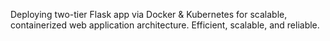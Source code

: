 Deploying two-tier Flask app via Docker & Kubernetes for scalable, containerized web application architecture. Efficient, scalable, and reliable.
